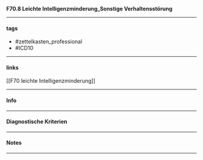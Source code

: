 __F70.8 Leichte Intelligenzminderung_Sonstige Verhaltensstörung__

___________________________________________
#### tags

- #zettelkasten_professional
- #ICD10 
___________________________________________
#### links

[[F70 leichte Intelligenzminderung]]

___________________________________________
#### Info

___________________________________________
#### Diagnostische Kriterien

___________________________________________
#### Notes

___________________________________________

